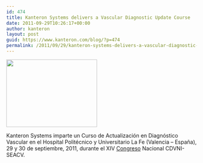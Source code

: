 ```yaml
---
id: 474
title: Kanteron Systems delivers a Vascular Diagnostic Update Course
date: 2011-09-29T10:26:17+00:00
author: kanteron
layout: post
guid: https://www.kanteron.com/blog/?p=474
permalink: /2011/09/29/kanteron-systems-delivers-a-vascular-diagnostic-update-course/
---
```

<img class="aligncenter" title="course" src="https://farm7.static.flickr.com/6153/6195258823_6b1a59f493_m.jpg" alt="" width="240" height="179" />

Kanteron Systems imparte un Curso de Actualización en Diagnóstico Vascular en el Hospital Politécnico y Universitario La Fe (Valencia – España), 29 y 30 de septiembre, 2011, durante el XIV <a title="https://www.congresosxxi.com/?area=9&pid=14&eid=127" href="https://www.congresosxxi.com/?area=9&pid=14&eid=127" target="_blank">Congreso</a> Nacional CDVNI-SEACV.